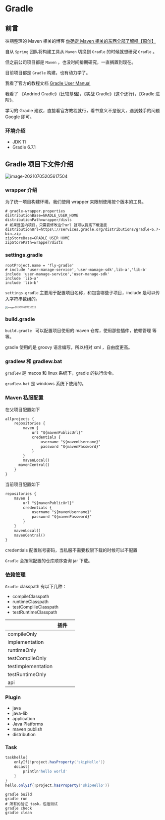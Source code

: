 # Gradle

## 前言

往期整理的 Maven 相关的博客 [你确定 Maven 相关的东西全部了解吗【原创】](https://mp.weixin.qq.com/s/WkfW3veizz3XbtbTL50KLQ)

自从 `Spring` 团队将构建工具从 `Maven` 切换到 `Gradle` 的时候就想研究 `Gradle` 。

但之前公司项目都是 `Maven` ，也没时间排期研究，一直搁置到现在。

目前项目都是 `Gradle` 构建，也有动力学了。

我看了官方的教程文档 [Gradle User Manual](https://docs.gradle.org/current/userguide/userguide.html)

我看了 《Andriod Gradle》(比较基础)，《实战 Gradle》(这个还行)，《Gradle 进阶》。

学习的 Gradle 建议，直接看官方教程就行，看书意义不是很大，遇到棘手的问题 Google 即可。

### 环境介绍

-   JDK 11
-   Gradle 6.7.1

## Gradle 项目下文件介绍

![image-20210705205617504](http://oss.mflyyou.cn/blog/20210705205617.png?author=zhangpanqin)

### wrapper 介绍

为了统一项目构建环境，我们使用 wrapper 来限制使用按个版本的工具。

```properties
# gradle-wrapper.properties
distributionBase=GRADLE_USER_HOME
distributionPath=wrapper/dists
# 如果是国内项目，只需要修改这个url 就可以提高下载速度
distributionUrl=https\://services.gradle.org/distributions/gradle-6.7-bin.zip
zipStoreBase=GRADLE_USER_HOME
zipStorePath=wrapper/dists
```

### settings.gradle

```properties
rootProject.name = 'fly-gradle'
# include 'user-manage-service','user-manage-sdk',lib-a','lib-b'
include 'user-manage-service','user-manage-sdk'
include 'lib-a'
include 'lib-b'
```

`settings.gradle` 主要用于配置项目名称，和包含哪些子项目，include 是可以传入字符串数组的。

<img src="http://oss.mflyyou.cn/blog/20210705211220.png?author=zhangpanqin" alt="image-20210705211220522" style="zoom:50%;" />

###

### build.gradle

`build.gradle ` 可以配置项目使用的 maven 仓库，使用那些插件，依赖管理 等等。

gradle 使用的是 groovy 语言编写，所以相对 xml ，自由度更高。

### gradlew 和 gradlew.bat

`gradlew` 是 macos 和 linux 系统下，gradle 的执行命令。

`gradlew.bat` 是 windows 系统下使用的。

### Maven 私服配置

在父项目配置如下

```txt
allprojects {
    repositories {
        maven {
            url "${mavenPublicUrl}"
            credentials {
                username "${mavenUsername}"
                password "${mavenPassword}"
            }
        }
        mavenLocal()
      mavenCentral()
    }
}
```

当前项目配置如下

```txt
repositories {
    maven {
        url "${mavenPublicUrl}"
        credentials {
            username "${mavenUsername}"
            password "${mavenPassword}"
        }
    }
    mavenLocal()
    mavenCentral()
}
```

credentials 配置账号密码，当私服不需要权限下载的时候可以不配置

`Gradle` 会按照配置的仓库顺序查询 jar 下载。

### 依赖管理

`Gradle` classpath 有以下几种：

-   compileClasspath
-   runtimeClasspath
-   testComplileClasspath
-   testRuntimeClasspath

|                    | 插件 |     |
| ------------------ | ---- | --- |
| compileOnly        |      |     |
| implementation     |      |     |
| runtimeOnly        |      |     |
| testCompileOnly    |      |     |
| testImplementation |      |     |
| testRuntimeOnly    |      |     |
| api                |      |     |

### Plugin

-   java
-   java-lib
-   application
-   Java Platforms
-   maven publish
-   distribution

### Task

```groovy
taskhello{
    onlyIf{!project.hasProperty('skipHello')}
    doLast{
        println'hello world'
    }
}
hello.onlyIf{!project.hasProperty('skipHello')}
```

```shell
gradle build
gradle run
# 所有的验证 task，包括测试
gradle check
gradle clean
```
